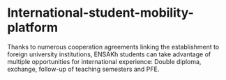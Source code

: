 # International-student-mobility-platform
Thanks to numerous cooperation agreements linking the establishment to foreign university institutions, ENSAKh students can take advantage of multiple opportunities for international experience: Double diploma, exchange, follow-up of teaching semesters and PFE.
